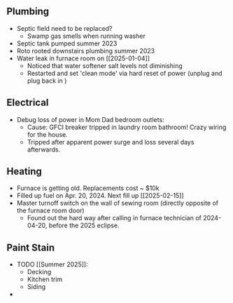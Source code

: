 ## Plumbing
- Septic field need to be replaced?
	- Swamp gas smells when running washer
- Septic tank pumped summer 2023
- Roto rooted downstairs plumbing summer 2023
- Water leak in furnace room on [[2025-01-04]]
	- Noticed that water softener salt levels not diminishing
	- Restarted and set 'clean mode' via hard reset of power (unplug and plug back in )

## Electrical
- Debug loss of power in Mom Dad bedroom outlets:
	- Cause: GFCI breaker tripped in laundry room bathroom! Crazy wiring for the house.
	- Tripped after apparent power surge and loss several days afterwards. 

## Heating
- Furnace is getting old. Replacements cost ~ $10k
- Filled up fuel on Apr. 20, 2024. Next fill up [[2025-02-15]]
- Master turnoff switch on the wall of sewing room (directly opposite of the furnace room door)
	- Found out the hard way after calling in furnace technician of 2024-04-20, before the 2025 eclipse.

## Paint Stain
- TODO [[Summer 2025]]: 
	- Decking
	-  Kitchen trim
	- Siding
- 